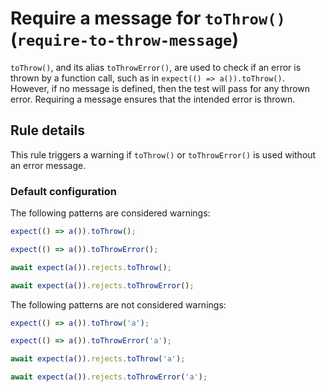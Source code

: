 # Require a message for `toThrow()` (`require-to-throw-message`)

`toThrow()`, and its alias `toThrowError()`, are used to check if an error is
thrown by a function call, such as in `expect(() => a()).toThrow()`. However, if
no message is defined, then the test will pass for any thrown error. Requiring a
message ensures that the intended error is thrown.

## Rule details

This rule triggers a warning if `toThrow()` or `toThrowError()` is used without
an error message.

### Default configuration

The following patterns are considered warnings:

```js
expect(() => a()).toThrow();

expect(() => a()).toThrowError();

await expect(a()).rejects.toThrow();

await expect(a()).rejects.toThrowError();
```

The following patterns are not considered warnings:

```js
expect(() => a()).toThrow('a');

expect(() => a()).toThrowError('a');

await expect(a()).rejects.toThrow('a');

await expect(a()).rejects.toThrowError('a');
```
